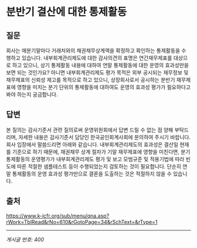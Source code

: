 # 분반기 결산에 대한 통제활동

## 질문
회사는 매분기말마다 거래처와의 채권채무상계액을 확정하고 확인하는 통제활동을 수행하고 있습니다.
내부회계관리제도에 대한 감사의견의 표명은 연간재무제표를 대상으로 하고 있으니,
상기 통제활동 내용에 대하여 연말 통제활동에 대한 운영의 효과성만을 보면 되는 것인가요?
아니면 내부회계관리제도 평가 목적은 외부 공시되는 재무정보 및 재무제표의 신뢰성 제고를 목적으로 하고 있으니,
상장회사로서 공시하는 분반기 재무제표에 영향을 미치는 분기 단위의 통제활동에 대하여도 운영의 효과성 평가가
필요하다고 봐야 하는지 궁금합니다.

## 답변
본 질의는 감사기준서 관련 질의로써 운영위원회에서 답변 드릴 수 없는 점 양해 부탁드리며, 자세한 내용은 감사기준서 담당인 한국공인회계사회에 문의하여 주시기 바랍니다.
회사 입장에서 말씀드리면 아래와 같습니다.
내부회계관리제도의 효과성은 결산일 현재를 기준으로 하기 때문에, 채권채무 상계 절차가 기말 재무제표에 영향을 미친다면, 분기 통제활동의 운영평가가 내부회계관리제도 평가 및 보고 모범규준 및 적용기법에 따라 빈도에 따른 적절한 샘플테스트 등이 수행되었는지 검토하는 것이 필요합니다. 단순히 연말 통제활동의 운영 효과성 평가만으로 결론을 도출하는 것은 적절하지 않을 수 있습니다.

## 출처
https://www.k-icfr.org/sub/menu/qna.asp?rWork=TblRead&rNo=610&rGotoPage=34&rSchText=&rType=1

---
*게시글 번호: 400*
